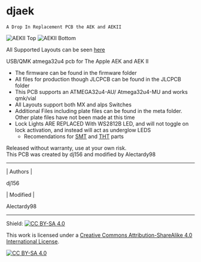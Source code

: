 # djaek 
    A Drop In Replacement PCB the AEK and AEKII

![AEKII Top](https://github.com/Alectardy98/pcb_AEK/assets/61422584/6901551b-6dea-4db8-ae5b-87c2ecb2bdcf)
![AEKII Bottom](https://github.com/Alectardy98/pcb_AEK/assets/61422584/c058aae2-dc0f-4508-8da1-449f1f9d6675)



All Supported Layouts can be seen [here](http://www.keyboard-layout-editor.com/#/gists/c7bd3d0e6c43f816d1fdc86e6fad2cfd)


USB/QMK atmega32u4 pcb for The Apple AEK and AEK II

- The firmware can be found in the firmware folder
- All files for production though JLCPCB can be found in the JLCPCB folder
- This PCB supports an ATMEGA32u4-AU/ Atmega32u4-MU and works qmk/vial
- All Layouts support both MX and alps Switches
- Additional Files including plate files can be found in the meta folder. Other plate files have not been made at this time
- Lock Lights ARE REPLACED With WS2812B LED, and will not toggle on lock activation, and instead will act as underglow LEDS
  - Recomendations for [SMT](https://www.lcsc.com/product-detail/Light-Emitting-Diodes-LED_Worldsemi-WS2812B-B-W_C2761795.html) and [THT](https://soldered.com/product/rgb-led-diode-ws2812b-f8-tht/) parts

Released without warranty, use at your own risk.  
This PCB was created by dj156 and modified by Alectardy98

---
| Authors | 

dj156

| Modified |

Alectardy98


---


Shield: [![CC BY-SA 4.0][cc-by-sa-shield]][cc-by-sa]

This work is licensed under a
[Creative Commons Attribution-ShareAlike 4.0 International License][cc-by-sa].

[![CC BY-SA 4.0][cc-by-sa-image]][cc-by-sa]

[cc-by-sa]: http://creativecommons.org/licenses/by-sa/4.0/
[cc-by-sa-image]: https://licensebuttons.net/l/by-sa/4.0/88x31.png
[cc-by-sa-shield]: https://img.shields.io/badge/License-CC%20BY--SA%204.0-lightgrey.svg
